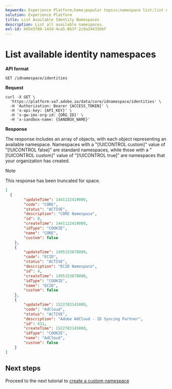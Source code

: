 ```yaml
---
keywords: Experience Platform;home;popular topics;namespace list;list namespace
solution: Experience Platform
title: List Available Identity Namespaces
description: List all available namespaces.
exl-id: b65e5f86-143d-4ca5-8b3f-2c0a24433bbf
---
```

# List available identity namespaces

**API format**

```http
GET /idnamespace/identities
```

**Request**

```shell
curl -X GET \
  'https://platform-va7.adobe.io/data/core/idnamespace/identities' \
  -H 'Authorization: Bearer {ACCESS_TOKEN}' \
  -H 'x-api-key: {API_KEY}' \
  -H 'x-gw-ims-org-id: {ORG_ID}' \
  -H 'x-sandbox-name: {SANDBOX_NAME}'
```

**Response**

The response includes an array of objects, with each object representing an available namespace. Namespaces with a "[!UICONTROL custom]" value of "[!UICONTROL false]" are standard namespaces, while those with a "[!UICONTROL custom]" value of "[!UICONTROL true]" are namespaces that your organization has created.

>[!NOTE]
>
>This response has been truncated for space.

```json
[
  {
        "updateTime": 1441122419000,
        "code": "CORE",
        "status": "ACTIVE",
        "description": "CORE Namespace",
        "id": 0,
        "createTime": 1441122419000,
        "idType": "COOKIE",
        "name": "CORE",
        "custom": false
    },
    {
        "updateTime": 1495153678000,
        "code": "ECID",
        "status": "ACTIVE",
        "description": "ECID Namespace",
        "id": 4,
        "createTime": 1495153678000,
        "idType": "COOKIE",
        "name": "ECID",
        "custom": false
    },
    {
        "updateTime": 1522783145000,
        "code": "AdCloud",
        "status": "ACTIVE",
        "description": "Adobe AdCloud - ID Syncing Partner",
        "id": 411,
        "createTime": 1522783145000,
        "idType": "COOKIE",
        "name": "AdCloud",
        "custom": false
    }
]
```

## Next steps

Proceed to the next tutorial to [create a custom namespace](./create-custom-namespace.md)
